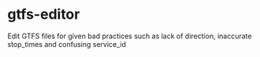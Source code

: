 # gtfs-editor
Edit GTFS files for given bad practices such as lack of direction, inaccurate stop_times and confusing service_id
